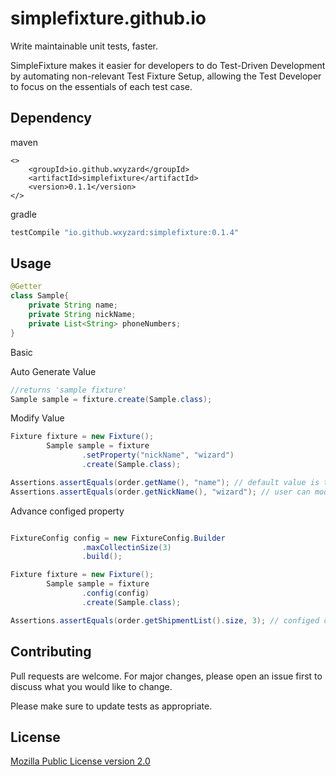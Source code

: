 # simplefixture.github.io
Write maintainable unit tests, faster.

SimpleFixture makes it easier for developers to do Test-Driven Development by automating non-relevant Test Fixture Setup, allowing the Test Developer to focus on the essentials of each test case.


## Dependency

maven
```maven
<>
    <groupId>io.github.wxyzard</groupId>
    <artifactId>simplefixture</artifactId>
    <version>0.1.1</version>
</>
```

gradle
```gradle
testCompile "io.github.wxyzard:simplefixture:0.1.4"
```

## Usage

```java
@Getter
class Sample{
    private String name;
    private String nickName;
    private List<String> phoneNumbers;
}


```

Basic 

Auto Generate Value
```java
//returns 'sample fixture'
Sample sample = fixture.create(Sample.class);

```

Modify Value
```java
Fixture fixture = new Fixture();
        Sample sample = fixture
                .setProperty("nickName", "wizard")
                .create(Sample.class);

Assertions.assertEquals(order.getName(), "name"); // default value is the same as the field name.
Assertions.assertEquals(order.getNickName(), "wizard"); // user can modify values

```

Advance
configed property
```java

FixtureConfig config = new FixtureConfig.Builder
                .maxCollectinSize(3)
                .build();

Fixture fixture = new Fixture();
        Sample sample = fixture
                .config(config)
                .create(Sample.class);

Assertions.assertEquals(order.getShipmentList().size, 3); // configed collection size


```

## Contributing
Pull requests are welcome. For major changes, please open an issue first to discuss what you would like to change.

Please make sure to update tests as appropriate.

## License
[Mozilla Public License version 2.0](https://www.mozilla.org/en-US/MPL/2.0/)

